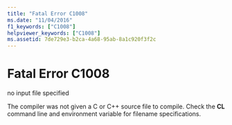 ```yaml
---
title: "Fatal Error C1008"
ms.date: "11/04/2016"
f1_keywords: ["C1008"]
helpviewer_keywords: ["C1008"]
ms.assetid: 7de729e3-b2ca-4a68-95ab-8a1c920f3f2c
---
```

# Fatal Error C1008

no input file specified

The compiler was not given a C or C++ source file to compile. Check the **CL** command line and environment variable for filename specifications.